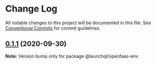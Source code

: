 # Change Log

All notable changes to this project will be documented in this file.
See [Conventional Commits](https://conventionalcommits.org) for commit guidelines.

## [0.1.1](https://github.com/launchql/jobs/compare/@launchql/openfaas-env@0.1.0...@launchql/openfaas-env@0.1.1) (2020-09-30)

**Note:** Version bump only for package @launchql/openfaas-env
